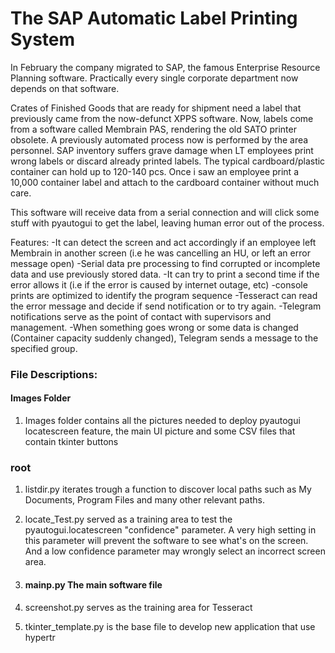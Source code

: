 # The SAP Automatic Label Printing System

In February the company migrated to SAP, the famous Enterprise Resource Planning software. Practically every single corporate department now depends on that software.

Crates of Finished Goods that are ready for shipment need a label that previously came from the now-defunct XPPS software. 
Now, labels come from a software called Membrain PAS, rendering the old SATO printer obsolete. A previously automated process now is performed by the area personnel. SAP inventory suffers grave damage when LT employees print wrong labels or discard already printed labels. The typical cardboard/plastic container can hold up to 120-140 pcs. Once i saw an employee print a 10,000 container label and attach to the cardboard container without much care.


This software will receive data from a serial connection and will click some stuff with pyautogui to get the label, leaving human error out of the process.

Features:
-It can detect the screen and act accordingly if an employee left Membrain in another screen (i.e he was cancelling an HU, or left an error message open)
-Serial data pre processing to find corrupted or incomplete data and use previously stored data.
-It can try to print a second time if the error allows it (i.e if the error is caused by internet outage, etc)
-console prints are optimized to identify the program sequence
-Tesseract can read the error message and decide if send notification or to try again.
-Telegram notifications serve as the point of contact with supervisors and management. 
  -When something goes wrong or some data is changed (Container capacity suddenly changed), Telegram sends a message to the specified group.
  
### File Descriptions:
#### Images Folder
1. Images folder contains all the pictures needed to deploy pyautogui locatescreen feature, the main UI picture and some CSV files that contain tkinter buttons
### root

1. listdir.py iterates trough a function to discover local paths such as My Documents, Program Files and many other relevant paths.

2. locate_Test.py served as a training area to test the pyautogui.locatescreen "confidence" parameter. A very high setting in this parameter will prevent the software to see what's on the screen. And a low confidence parameter may wrongly select an incorrect screen area. 

3. #### mainp.py  The main software file

4. screenshot.py serves as the training area for Tesseract

5. tkinter_template.py is the base file to develop new application that use hypertr 
